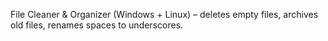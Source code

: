 File Cleaner & Organizer (Windows + Linux) – deletes empty files, archives old files, renames spaces to underscores.
